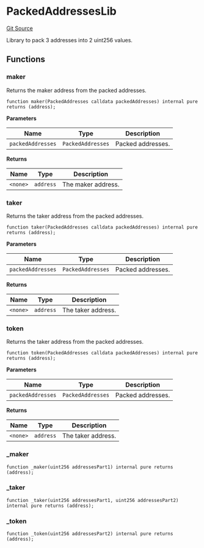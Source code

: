 # PackedAddressesLib
[Git Source](https://github.com/1inch/cross-chain-swap/blob/ebb85c41907258c27b301dda207e13dd189a6048/contracts/libraries/PackedAddressesLib.sol)

Library to pack 3 addresses into 2 uint256 values.


## Functions
### maker

Returns the maker address from the packed addresses.


```solidity
function maker(PackedAddresses calldata packedAddresses) internal pure returns (address);
```
**Parameters**

|Name|Type|Description|
|----|----|-----------|
|`packedAddresses`|`PackedAddresses`|Packed addresses.|

**Returns**

|Name|Type|Description|
|----|----|-----------|
|`<none>`|`address`|The maker address.|


### taker

Returns the taker address from the packed addresses.


```solidity
function taker(PackedAddresses calldata packedAddresses) internal pure returns (address);
```
**Parameters**

|Name|Type|Description|
|----|----|-----------|
|`packedAddresses`|`PackedAddresses`|Packed addresses.|

**Returns**

|Name|Type|Description|
|----|----|-----------|
|`<none>`|`address`|The taker address.|


### token

Returns the taker address from the packed addresses.


```solidity
function token(PackedAddresses calldata packedAddresses) internal pure returns (address);
```
**Parameters**

|Name|Type|Description|
|----|----|-----------|
|`packedAddresses`|`PackedAddresses`|Packed addresses.|

**Returns**

|Name|Type|Description|
|----|----|-----------|
|`<none>`|`address`|The taker address.|


### _maker


```solidity
function _maker(uint256 addressesPart1) internal pure returns (address);
```

### _taker


```solidity
function _taker(uint256 addressesPart1, uint256 addressesPart2) internal pure returns (address);
```

### _token


```solidity
function _token(uint256 addressesPart2) internal pure returns (address);
```

